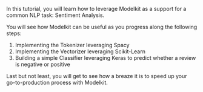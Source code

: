 In this tutorial, you will learn how to leverage Modelkit as a support for a common NLP task: Sentiment Analysis.

You will see how Modelkit can be useful as you progress along the following steps:

1. Implementing the Tokenizer leveraging Spacy
2. Implementing the Vectorizer leveraging Scikit-Learn
3. Building a simple Classifier leveraging Keras to predict whether a review is negative or positive

Last but not least, you will get to see how a breaze it is to speed up your go-to-production process with Modelkit. 